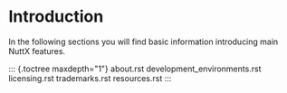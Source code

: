 Introduction
============

In the following sections you will find basic information introducing
main NuttX features.

::: {.toctree maxdepth="1"}
about.rst development\_environments.rst licensing.rst trademarks.rst
resources.rst
:::
